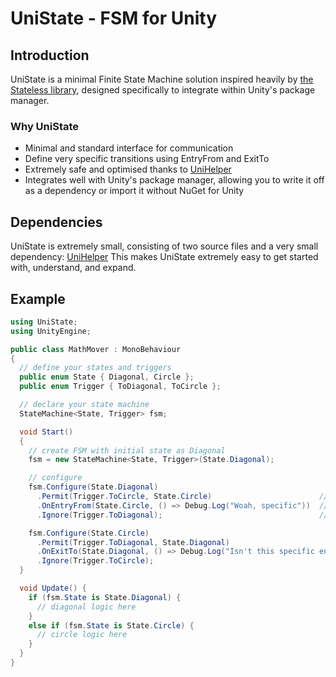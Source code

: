 # UniState - FSM for Unity
## Introduction
UniState is a minimal Finite State Machine solution inspired heavily by [the Stateless library](https://github.com/dotnet-state-machine/stateless), designed specifically to integrate within Unity's package manager.
### Why UniState
- Minimal and standard interface for communication
- Define very specific transitions using EntryFrom and ExitTo
- Extremely safe and optimised thanks to [UniHelper](https://github.com/3rd-Party-Guy/UniHelper)
- Integrates well with Unity's package manager, allowing you to write it off as a dependency or import it without NuGet for Unity
## Dependencies
UniState is extremely small, consisting of two source files and a very small dependency: [UniHelper](https://github.com/3rd-Party-Guy/UniHelper)
This makes UniState extremely easy to get started with, understand, and expand.
## Example
```csharp
using UniState;
using UnityEngine;

public class MathMover : MonoBehaviour
{
  // define your states and triggers
  public enum State { Diagonal, Circle };
  public enum Trigger { ToDiagonal, ToCircle };

  // declare your state machine
  StateMachine<State, Trigger> fsm;

  void Start()
  {
    // create FSM with initial state as Diagonal
    fsm = new StateMachine<State, Trigger>(State.Diagonal);

    // configure
    fsm.Configure(State.Diagonal)
      .Permit(Trigger.ToCircle, State.Circle)                        // define a transition
      .OnEntryFrom(State.Circle, () => Debug.Log("Woah, specific"))  // specific transition event
      .Ignore(Trigger.ToDiagonal);                                   // ignore a trigger

    fsm.Configure(State.Circle)
      .Permit(Trigger.ToDiagonal, State.Diagonal)
      .OnExitTo(State.Diagonal, () => Debug.Log("Isn't this specific enough for you?"))
      .Ignore(Trigger.ToCircle);
  }

  void Update() {
    if (fsm.State is State.Diagonal) {
      // diagonal logic here
    }
    else if (fsm.State is State.Circle) {
      // circle logic here
    }
  }
}
```
